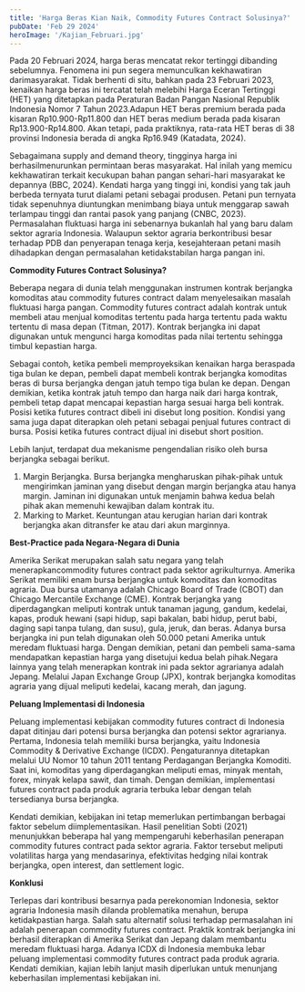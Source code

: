 ```yaml
---
title: 'Harga Beras Kian Naik, Commodity Futures Contract Solusinya?'
pubDate: 'Feb 29 2024'
heroImage: '/Kajian_Februari.jpg'
---
```


Pada 20 Februari 2024, harga beras mencatat rekor tertinggi dibanding sebelumnya. Fenomena ini pun segera memunculkan kekhawatiran darimasyarakat. Tidak berhenti di situ, bahkan pada 23 Februari 2023, kenaikan harga beras ini tercatat telah melebihi Harga Eceran Tertinggi (HET) yang ditetapkan pada Peraturan Badan Pangan Nasional Republik Indonesia Nomor 7 Tahun 2023.Adapun HET beras premium berada pada kisaran Rp10.900-Rp11.800 dan HET beras medium berada pada kisaran Rp13.900-Rp14.800. Akan tetapi, pada praktiknya, rata-rata HET beras di 38 provinsi Indonesia berada di angka Rp16.949 (Katadata, 2024).

Sebagaimana supply and demand theory, tingginya harga ini berhasilmenurunkan permintaan beras masyarakat. Hal inilah yang memicu kekhawatiran terkait kecukupan bahan pangan sehari-hari masyarakat ke depannya (BBC, 2024). Kendati harga yang tinggi ini, kondisi yang tak jauh berbeda ternyata turut dialami petani sebagai produsen. Petani pun ternyata tidak sepenuhnya diuntungkan menimbang biaya untuk menggarap sawah terlampau tinggi dan rantai pasok yang panjang (CNBC, 2023). Permasalahan fluktuasi harga ini sebenarnya bukanlah hal yang baru dalam sektor agraria Indonesia. Walaupun sektor agraria berkontribusi besar terhadap PDB dan penyerapan tenaga kerja, kesejahteraan petani masih dihadapkan dengan permasalahan ketidakstabilan harga pangan ini.

**Commodity Futures Contract Solusinya?**

Beberapa negara di dunia telah menggunakan instrumen kontrak berjangka komoditas atau commodity futures contract dalam menyelesaikan masalah fluktuasi harga pangan. Commodity futures contract adalah kontrak untuk membeli atau menjual komoditas tertentu pada harga tertentu pada waktu tertentu di masa depan (Titman, 2017). Kontrak berjangka ini dapat digunakan untuk mengunci harga komoditas pada nilai tertentu sehingga timbul kepastian harga.

Sebagai contoh, ketika pembeli memproyeksikan kenaikan harga beraspada tiga bulan ke depan, pembeli dapat membeli kontrak berjangka komoditas beras di bursa berjangka dengan jatuh tempo tiga bulan ke depan. Dengan demikian, ketika kontrak jatuh tempo dan harga naik dari harga kontrak, pembeli tetap dapat mencapai kepastian harga sesuai harga beli kontrak. Posisi ketika futures contract dibeli ini disebut long position. Kondisi yang sama juga dapat diterapkan oleh petani sebagai penjual futures contract di bursa. Posisi ketika futures contract dijual ini disebut short position.

Lebih lanjut, terdapat dua mekanisme pengendalian risiko oleh bursa berjangka sebagai berikut.
1) Margin Berjangka. Bursa berjangka mengharuskan pihak-pihak untuk mengirimkan jaminan yang disebut dengan margin berjangka atau hanya margin. Jaminan ini digunakan untuk menjamin bahwa kedua belah pihak akan memenuhi kewajiban dalam kontrak itu.
2) Marking to Market. Keuntungan atau kerugian harian dari kontrak berjangka akan ditransfer ke atau dari akun marginnya.

**Best-Practice pada Negara-Negara di Dunia**

Amerika Serikat merupakan salah satu negara yang telah menerapkancommodity futures contract pada sektor agrikulturnya. Amerika Serikat memiliki enam bursa berjangka untuk komoditas dan komoditas agraria. Dua bursa utamanya adalah Chicago Board of Trade (CBOT) dan Chicago Mercantile Exchange (CME). Kontrak berjangka yang diperdagangkan meliputi kontrak untuk tanaman jagung, gandum, kedelai, kapas, produk hewani (sapi hidup, sapi bakalan, babi hidup, perut babi, daging sapi tanpa tulang, dan susu), gula, jeruk, dan beras. Adanya bursa berjangka ini pun telah digunakan oleh 50.000 petani Amerika untuk meredam fluktuasi harga. Dengan demikian, petani dan pembeli sama-sama mendapatkan kepastian harga yang disetujui kedua belah pihak.Negara lainnya yang telah menerapkan kontrak ini pada sektor agrarianya adalah Jepang. Melalui Japan Exchange Group (JPX), kontrak berjangka komoditas agraria yang dijual meliputi kedelai, kacang merah, dan jagung.

**Peluang Implementasi di Indonesia**

Peluang implementasi kebijakan commodity futures contract di Indonesia dapat ditinjau dari potensi bursa berjangka dan potensi sektor agrarianya. Pertama, Indonesia telah memiliki bursa berjangka, yaitu Indonesia Commodity & Derivative Exchange (ICDX). Pengaturannya ditetapkan melalui UU Nomor 10 tahun 2011 tentang Perdagangan Berjangka Komoditi. Saat ini, komoditas yang diperdagangkan meliputi emas, minyak mentah, forex, minyak kelapa sawit, dan timah. Dengan demikian, implementasi futures contract pada produk agraria terbuka lebar dengan telah tersedianya bursa berjangka.

Kendati demikian, kebijakan ini tetap memerlukan pertimbangan berbagai faktor sebelum diimplementasikan. Hasil penelitian Sobti (2021) menunjukkan beberapa hal yang mempengaruhi keberhasilan penerapan commodity futures contract pada sektor agraria. Faktor tersebut meliputi volatilitas harga yang mendasarinya, efektivitas hedging nilai kontrak berjangka, open interest, dan settlement logic.

**Konklusi**

Terlepas dari kontribusi besarnya pada perekonomian Indonesia, sektor agraria Indonesia masih dilanda problematika menahun, berupa ketidakpastian harga. Salah satu alternatif solusi terhadap permasalahan ini adalah penerapan commodity futures contract. Praktik kontrak berjangka ini berhasil diterapkan di Amerika Serikat dan Jepang dalam membantu meredam fluktuasi harga. Adanya ICDX di Indonesia membuka lebar peluang implementasi commodity futures contract pada produk agraria. Kendati demikian, kajian lebih lanjut masih diperlukan untuk menunjang keberhasilan implementasi kebijakan ini.